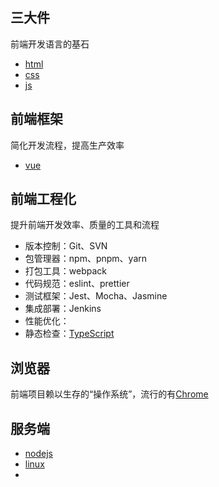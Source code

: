 ## 三大件

前端开发语言的基石

- [html](./html/README.md)
- [css](./css/README.md)
- [js](./js/README.md)

## 前端框架

简化开发流程，提高生产效率

- [vue](./vue/README.md)

## 前端工程化

提升前端开发效率、质量的工具和流程

- 版本控制：Git、SVN
- 包管理器：npm、pnpm、yarn
- 打包工具：webpack
- 代码规范：eslint、prettier
- 测试框架：Jest、Mocha、Jasmine
- 集成部署：Jenkins
- 性能优化：
- 静态检查：[TypeScript](./ts/README.md)

## 浏览器

前端项目赖以生存的“操作系统”，流行的有[Chrome](./chrome/README.md)

## 服务端

- [nodejs](./nodejs/README.md)
- [linux](./linux/README.md)
-
